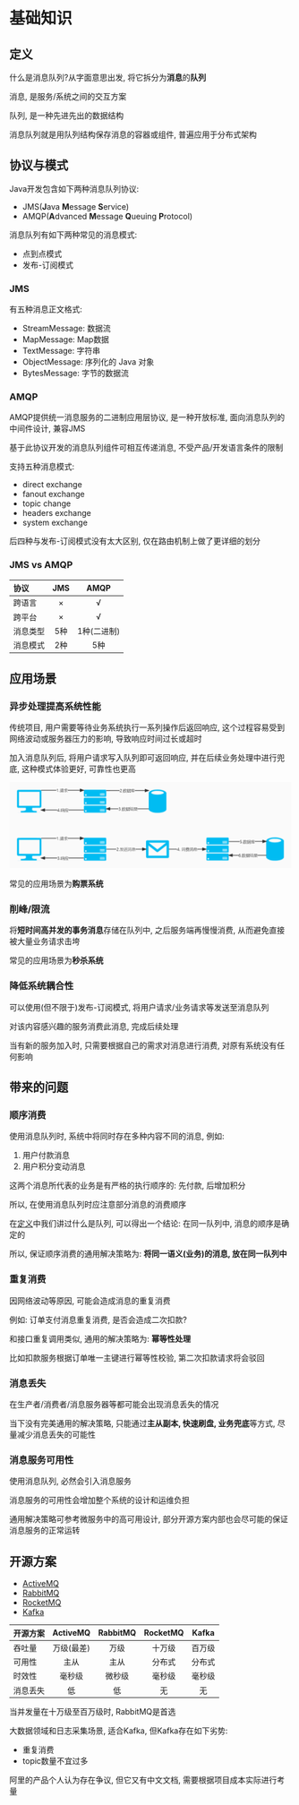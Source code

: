 # 基础知识

## 定义

什么是消息队列?从字面意思出发, 将它拆分为**消息**的**队列**

消息, 是服务/系统之间的交互方案

队列, 是一种先进先出的数据结构

消息队列就是用队列结构保存消息的容器或组件, 普遍应用于分布式架构

## 协议与模式

Java开发包含如下两种消息队列协议:

- JMS(**J**ava **M**essage **S**ervice)
- AMQP(**A**dvanced **M**essage **Q**ueuing **P**rotocol)

消息队列有如下两种常见的消息模式:

- 点到点模式
- 发布-订阅模式

### JMS

有五种消息正文格式:

- StreamMessage: 数据流
- MapMessage: Map数据
- TextMessage: 字符串
- ObjectMessage: 序列化的 Java 对象
- BytesMessage: 字节的数据流

### AMQP

AMQP提供统一消息服务的二进制应用层协议, 是一种开放标准, 面向消息队列的中间件设计, 兼容JMS

基于此协议开发的消息队列组件可相互传递消息, 不受产品/开发语言条件的限制

支持五种消息模式:

- direct exchange
- fanout exchange
- topic change
- headers exchange
- system exchange

后四种与发布-订阅模式没有太大区别, 仅在路由机制上做了更详细的划分

### JMS vs AMQP

| 协议     | JMS  |    AMQP     |
| :------- | :--: | :---------: |
| 跨语言   |  ×   |      √      |
| 跨平台   |  ×   |      √      |
| 消息类型 | 5种  | 1种(二进制) |
| 消息模式 | 2种  |     5种     |

## 应用场景

### 异步处理提高系统性能

传统项目, 用户需要等待业务系统执行一系列操作后返回响应, 这个过程容易受到网络波动或服务器压力的影响, 导致响应时间过长或超时

加入消息队列后, 将用户请求写入队列即可返回响应, 并在后续业务处理中进行兜底, 这种模式体验更好, 可靠性也更高

![异步处理](./异步处理.jpg)

常见的应用场景为**购票系统**

### 削峰/限流

将**短时间高并发的事务消息**存储在队列中, 之后服务端再慢慢消费, 从而避免直接被大量业务请求击垮

常见的应用场景为**秒杀系统**

### 降低系统耦合性

可以使用(但不限于)发布-订阅模式, 将用户请求/业务请求等发送至消息队列

对该内容感兴趣的服务消费此消息, 完成后续处理

当有新的服务加入时, 只需要根据自己的需求对消息进行消费, 对原有系统没有任何影响

## 带来的问题

### 顺序消费

使用消息队列时, 系统中将同时存在多种内容不同的消息, 例如:

1. 用户付款消息
2. 用户积分变动消息

这两个消息所代表的业务是有严格的执行顺序的: 先付款, 后增加积分

所以, 在使用消息队列时应注意部分消息的消费顺序

在[定义](#定义)中我们讲过什么是队列, 可以得出一个结论: 在同一队列中, 消息的顺序是确定的

所以, 保证顺序消费的通用解决策略为: **将同一语义(业务)的消息, 放在同一队列中**

### 重复消费

因网络波动等原因, 可能会造成消息的重复消费

例如: 订单支付消息重复消费, 是否会造成二次扣款?

和接口重复调用类似, 通用的解决策略为: **幂等性处理**

比如扣款服务根据订单唯一主键进行幂等性校验, 第二次扣款请求将会驳回

### 消息丢失

在生产者/消费者/消息服务器等都可能会出现消息丢失的情况

当下没有完美通用的解决策略, 只能通过**主从副本, 快速刷盘, 业务兜底**等方式, 尽量减少消息丢失的可能性

### 消息服务可用性

使用消息队列, 必然会引入消息服务

消息服务的可用性会增加整个系统的设计和运维负担

通用解决策略可参考微服务中的高可用设计, 部分开源方案内部也会尽可能的保证消息服务的正常运转

## 开源方案

- [ActiveMQ](https://activemq.apache.org/)
- [RabbitMQ](https://www.rabbitmq.com/)
- [RocketMQ](https://rocketmq.apache.org/)
- [Kafka](https://kafka.apache.org/)

| 开源方案 |  ActiveMQ  | RabbitMQ | RocketMQ | Kafka  |
| -------- | :--------: | :------: | :------: | :----: |
| 吞吐量   | 万级(最差) |   万级   |  十万级  | 百万级 |
| 可用性   |    主从    |   主从   |  分布式  | 分布式 |
| 时效性   |   毫秒级   |  微秒级  |  毫秒级  | 毫秒级 |
| 消息丢失 |     低     |    低    |    无    |   无   |

当并发量在十万级至百万级时, RabbitMQ是首选

大数据领域和日志采集场景, 适合Kafka, 但Kafka存在如下劣势:

- 重复消费
- topic数量不宜过多

阿里的产品个人认为存在争议, 但它又有中文文档, 需要根据项目成本实际进行考量
